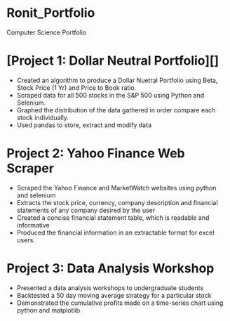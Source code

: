 # Ronit_Portfolio
Computer Science Portfolio

# [Project 1: Dollar Neutral Portfolio][]
* Created an algorithm to produce a Dollar Nuetral Portfolio using Beta, Stock Price (1 Yr) and Price to Book ratio.
* Scraped data for all 500 stocks in the S&P 500 using Python and Selenium.
* Graphed the distribution of the data gathered in order compare each stock individually.
* Used pandas to store, extract and modify data

# Project 2: Yahoo Finance Web Scraper
* Scraped the Yahoo Finance and MarketWatch websites using python and selenium 
* Extracts the stock price, currency, company description and financial statements of any company desired by the user
* Created a concise financial statement table, which is readable and informative
* Produced the financial information in an extractable format for excel users. 

# Project 3: Data Analysis Workshop
* Presented a data analysis workshops to undergraduate students
* Backtested a 50 day moving average strategy for a particular stock
* Demonstrated the cumulative profits made on a time-series chart using python and matplotlib

